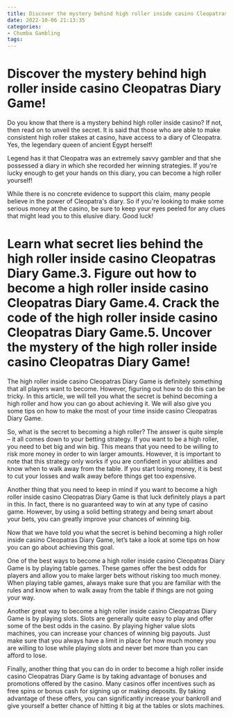 ```yaml
---
title: Discover the mystery behind high roller inside casino Cleopatras Diary Game!
date: 2022-10-06 21:13:35
categories:
- Chumba Gambling
tags:
---
```



#  Discover the mystery behind high roller inside casino Cleopatras Diary Game!

Do you know that there is a mystery behind high roller inside casino? If not, then read on to unveil the secret. It is said that those who are able to make consistent high roller stakes at casino, have access to a diary of Cleopatra. Yes, the legendary queen of ancient Egypt herself!

Legend has it that Cleopatra was an extremely savvy gambler and that she possessed a diary in which she recorded her winning strategies. If you're lucky enough to get your hands on this diary, you can become a high roller yourself!

While there is no concrete evidence to support this claim, many people believe in the power of Cleopatra's diary. So if you're looking to make some serious money at the casino, be sure to keep your eyes peeled for any clues that might lead you to this elusive diary. Good luck!

#  Learn what secret lies behind the high roller inside casino Cleopatras Diary Game.3. Figure out how to become a high roller inside casino Cleopatras Diary Game.4. Crack the code of the high roller inside casino Cleopatras Diary Game.5. Uncover the mystery of the high roller inside casino Cleopatras Diary Game!

The high roller inside casino Cleopatras Diary Game is definitely something that all players want to become. However, figuring out how to do this can be tricky. In this article, we will tell you what the secret is behind becoming a high roller and how you can go about achieving it. We will also give you some tips on how to make the most of your time inside casino Cleopatras Diary Game.

So, what is the secret to becoming a high roller? The answer is quite simple – it all comes down to your betting strategy. If you want to be a high roller, you need to bet big and win big. This means that you need to be willing to risk more money in order to win larger amounts. However, it is important to note that this strategy only works if you are confident in your abilities and know when to walk away from the table. If you start losing money, it is best to cut your losses and walk away before things get too expensive.

Another thing that you need to keep in mind if you want to become a high roller inside casino Cleopatras Diary Game is that luck definitely plays a part in this. In fact, there is no guaranteed way to win at any type of casino game. However, by using a solid betting strategy and being smart about your bets, you can greatly improve your chances of winning big.

Now that we have told you what the secret is behind becoming a high roller inside casino Cleopatras Diary Game, let’s take a look at some tips on how you can go about achieving this goal.

One of the best ways to become a high roller inside casino Cleopatras Diary Game is by playing table games. These games offer the best odds for players and allow you to make larger bets without risking too much money. When playing table games, always make sure that you are familiar with the rules and know when to walk away from the table if things are not going your way.

Another great way to become a high roller inside casino Cleopatras Diary Game is by playing slots. Slots are generally quite easy to play and offer some of the best odds in the casino. By playing higher value slots machines, you can increase your chances of winning big payouts. Just make sure that you always have a limit in place for how much money you are willing to lose while playing slots and never bet more than you can afford to lose.

Finally, another thing that you can do in order to become a high roller inside casino Cleopatras Diary Game is by taking advantage of bonuses and promotions offered by the casino. Many casinos offer incentives such as free spins or bonus cash for signing up or making deposits. By taking advantage of these offers, you can significantly increase your bankroll and give yourself a better chance of hitting it big at the tables or slots machines.